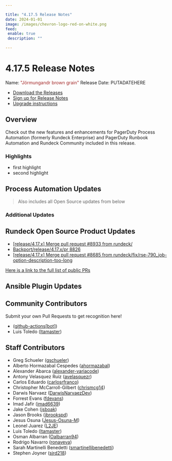 ```yaml
---

title: "4.17.5 Release Notes"
date: 2024-01-01
image: /images/chevron-logo-red-on-white.png
feed:
 enable: true
 description: ""

---
```


# 4.17.5 Release Notes

Name: <span style="color: brown"><span class="glyphicon glyphicon-grain"></span> "Jörmungandr brown grain"</span>
Release Date: PUTADATEHERE

- [Download the Releases](https://download.rundeck.com/)
- [Sign up for Release Notes](https://www.rundeck.com/release-notes-signup)
- [Upgrade instructions](/upgrading/)

## Overview

Check out the new features and enhancements for PagerDuty Process Automation (formerly Rundeck Enterprise) and PagerDuty Runbook Automation and Rundeck Community included in this release.

### Highlights

- first highlight
- second highlight

## Process Automation Updates

> Also includes all Open Source updates from below

### Additional Updates




## Rundeck Open Source Product Updates

* [[release/4.17.x] Merge pull request #8933 from rundeck/](https://github.com/rundeck/rundeck/pull/8943)
* [Backport/release/4.17.x/pr 8826](https://github.com/rundeck/rundeck/pull/8880)
* [[release/4.17.x] Merge pull request #8685 from rundeck/fix/rse-790_job-option-description-too-long](https://github.com/rundeck/rundeck/pull/8794)


[Here is a link to the full list of public PRs](https://github.com/rundeck/rundeck/pulls?q=is%3Apr+milestone%3A4.17.5+is%3Aclosed)

## Ansible Plugin Updates




## Community Contributors

Submit your own Pull Requests to get recognition here!

*  ([github-actions[bot]](https://github.com/github-actions[bot]))
* Luis Toledo ([ltamaster](https://github.com/ltamaster))


## Staff Contributors

* Greg Schueler ([gschueler](https://github.com/gschueler))
* Alberto Hormazabal Cespedes ([ahormazabal](https://github.com/ahormazabal))
* Alexander Abarca ([alexander-variacode](https://github.com/alexander-variacode))
* Antony Velasquez Ruiz ([avelasquezr](https://github.com/avelasquezr))
* Carlos Eduardo ([carlosrfranco](https://github.com/carlosrfranco))
* Christopher McCarroll-Gilbert ([chrismcg14](https://github.com/chrismcg14))
* Darwis Narvaez ([DarwisNarvaezDev](https://github.com/DarwisNarvaezDev))
* Forrest Evans ([fdevans](https://github.com/fdevans))
* Imad Jafir ([imad6639](https://github.com/imad6639))
* Jake Cohen ([jsboak](https://github.com/jsboak))
* Jason Brooks ([jbrookspd](https://github.com/jbrookspd))
* Jesus Osuna ([Jesus-Osuna-M](https://github.com/Jesus-Osuna-M))
* Leonel Juarez ([L2JE](https://github.com/L2JE))
* Luis Toledo ([ltamaster](https://github.com/ltamaster))
* Osman Albarran ([Oalbarran94](https://github.com/Oalbarran94))
* Rodrigo Navarro ([ronaveva](https://github.com/ronaveva))
* Sarah Martinelli Benedetti ([smartinellibenedetti](https://github.com/smartinellibenedetti))
* Stephen Joyner ([sjrd218](https://github.com/sjrd218))
